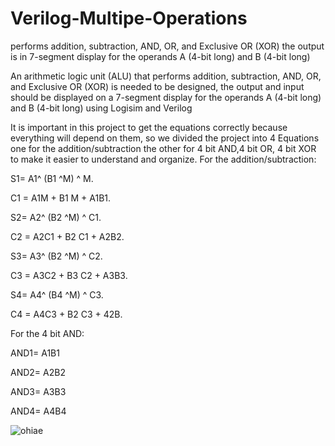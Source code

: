 # Verilog-Multipe-Operations
 performs addition, subtraction, AND, OR, and Exclusive OR (XOR) the output is in 7-segment display for the operands A (4-bit long) and B (4-bit long)

An arithmetic logic unit (ALU) that performs addition, subtraction, AND, OR, and Exclusive OR (XOR) is needed to be designed, the output and input should be displayed on a 7-segment display for the operands A (4-bit long) and B (4-bit long) using Logisim and Verilog

It is important in this project to get the equations correctly because everything will depend on them, so we divided the project into 4 Equations one for the addition/subtraction the other for 4 bit AND,4 bit OR, 4 bit XOR to make it easier to understand and organize.
For the addition/subtraction:

S1= A1^ (B1 ^M) ^ M.

C1 = A1M + B1 M + A1B1.

S2= A2^ (B2 ^M) ^ C1.

C2 = A2C1 + B2 C1 + A2B2.

S3= A3^ (B2 ^M) ^ C2.

C3 = A3C2 + B3 C2 + A3B3.

S4= A4^ (B4 ^M) ^ C3.

C4 = A4C3 + B2 C3 + 42B.


For the 4 bit AND:

AND1= A1B1

AND2= A2B2

AND3= A3B3

AND4= A4B4


![ohiae](https://user-images.githubusercontent.com/123680723/215464633-ff280f7e-6a52-477e-b141-0089f452540d.jpg)
